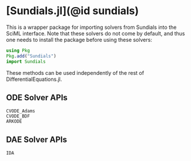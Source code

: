 # [Sundials.jl](@id sundials)

This is a wrapper package for importing solvers from Sundials into the SciML interface.
Note that these solvers do not come by default, and thus one needs to install
the package before using these solvers:

```julia
using Pkg
Pkg.add("Sundials")
import Sundials
```

These methods can be used independently of the rest of DifferentialEquations.jl.

## ODE Solver APIs

```@docs
CVODE_Adams
CVODE_BDF
ARKODE
```

## DAE Solver APIs

```@docs
IDA
```
